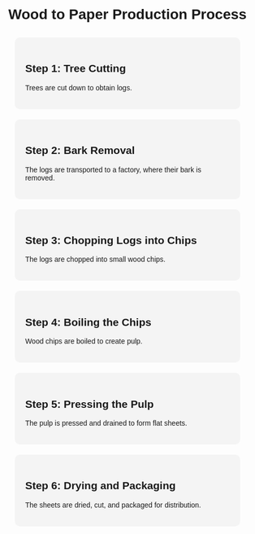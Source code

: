 <!DOCTYPE html> <html lang="en"> <head>     <meta charset="UTF-8">     <meta name="viewport" content="width=device-width, initial-scale=1.0">     <title>Wood to Paper Process</title>     <style>         body {             font-family: Arial, sans-serif;             padding: 20px;         }         h1 {             text-align: center;         }         .container {             display: flex;             flex-direction: column;             align-items: center;         }         .step {             background-color: #f4f4f4;             padding: 20px;             margin: 10px;             width: 80%;             border-radius: 10px;         }         .step img {             width: 100%;         }     </style> </head> <body>     <h1>Wood to Paper Production Process</h1>     <div class="container">         <div class="step">             <h2>Step 1: Tree Cutting</h2>             <p>Trees are cut down to obtain logs.</p>         </div>         <div class="step">             <h2>Step 2: Bark Removal</h2>             <p>The logs are transported to a factory, where their bark is removed.</p>         </div>         <div class="step">             <h2>Step 3: Chopping Logs into Chips</h2>             <p>The logs are chopped into small wood chips.</p>         </div>         <div class="step">             <h2>Step 4: Boiling the Chips</h2>             <p>Wood chips are boiled to create pulp.</p>         </div>         <div class="step">             <h2>Step 5: Pressing the Pulp</h2>             <p>The pulp is pressed and drained to form flat sheets.</p>         </div>         <div class="step">             <h2>Step 6: Drying and Packaging</h2>             <p>The sheets are dried, cut, and packaged for distribution.</p>         </div>     </div> </body> </html>
